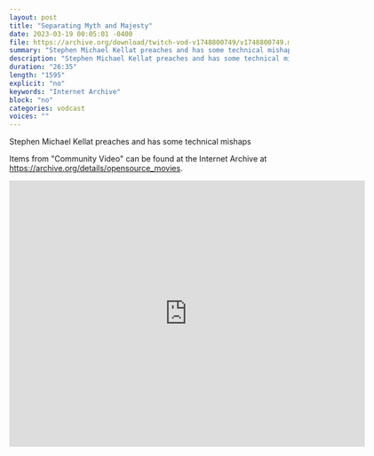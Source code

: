 ```yaml
---
layout: post
title: "Separating Myth and Majesty"
date: 2023-03-19 00:05:01 -0400
file: https://archive.org/download/twitch-vod-v1748800749/v1748800749.mp4
summary: "Stephen Michael Kellat preaches and has some technical mishaps"
description: "Stephen Michael Kellat preaches and has some technical mishaps"
duration: "26:35"
length: "1595"
explicit: "no" 
keywords: "Internet Archive"
block: "no" 
categories: vodcast
voices: ""
---
```

Stephen Michael Kellat preaches and has some technical mishaps

Items from "Community Video" can be found at the Internet Archive at <https://archive.org/details/opensource_movies>.

<iframe src="https://archive.org/embed/twitch-vod-v1748800749" width="640" height="480" frameborder="0" webkitallowfullscreen="true" mozallowfullscreen="true" allowfullscreen></iframe>
